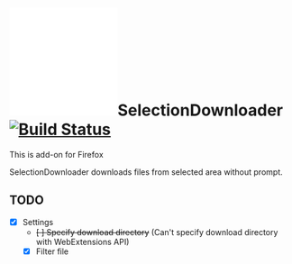 # ![SelectionDownloader](./SelectionDownloader/icons/collection.svg)SelectionDownloader [![Build Status](https://travis-ci.org/Eivy/SelectionDownloader.svg?branch=master)](https://travis-ci.org/Eivy/SelectionDownloader)

This is add-on for Firefox

SelectionDownloader downloads files from selected area without prompt.


## TODO

* [x] Settings
	* ~~[ ] Specify download directory~~ (Can't specify download directory with WebExtensions API)
	* [x] Filter file
